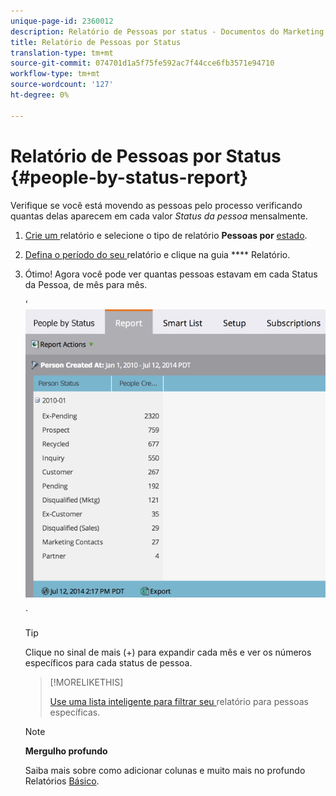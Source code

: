 ```yaml
---
unique-page-id: 2360012
description: Relatório de Pessoas por status - Documentos do Marketing - Documentação do produto
title: Relatório de Pessoas por Status
translation-type: tm+mt
source-git-commit: 074701d1a5f75fe592ac7f44cce6fb3571e94710
workflow-type: tm+mt
source-wordcount: '127'
ht-degree: 0%

---
```



# Relatório de Pessoas por Status {#people-by-status-report}

Verifique se você está movendo as pessoas pelo processo verificando quantas delas aparecem em cada valor *Status da pessoa* mensalmente.

1. [Crie um ](../../../../product-docs/reporting/basic-reporting/creating-reports/create-a-report-in-a-program.md) relatório e selecione o tipo de relatório  **Pessoas por** [estado](report-type-overview.md).
1. [Defina o período do seu ](../../../../product-docs/reporting/basic-reporting/editing-reports/change-a-report-time-frame.md) relatório e clique na guia  **** Relatório.
1. Ótimo! Agora você pode ver quantas pessoas estavam em cada Status da Pessoa, de mês para mês.

   &#39; ![](assets/image2017-3-27-11-3a17-3a4.png)

   `

   >[!TIP]
   >
   >Clique no sinal de mais (+) para expandir cada mês e ver os números específicos para cada status de pessoa.

   >[!MORELIKETHIS]
   >
   >
   >
   >[Use uma lista inteligente para filtrar seu ](../../../../product-docs/reporting/basic-reporting/editing-reports/filter-people-in-a-report-with-a-smart-list.md) relatório para pessoas específicas.

   >[!NOTE]
   >
   >**Mergulho profundo**
   >
   >
   >Saiba mais sobre como adicionar colunas e muito mais no profundo Relatórios [Básico](http://docs.marketo.com/display/docs/basic+reporting).

